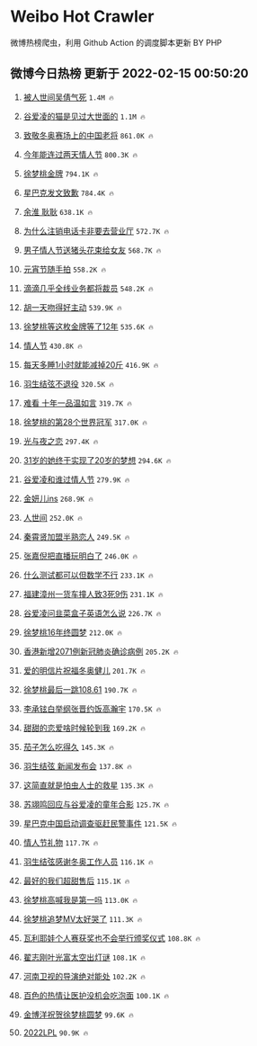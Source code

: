 # Weibo Hot Crawler 



微博热榜爬虫，利用 Github Action 的调度脚本更新 BY PHP 


## 微博今日热榜 更新于 2022-02-15 00:50:20 
1. [被人世间吴倩气死](https://s.weibo.com/weibo?q=%23%E8%A2%AB%E4%BA%BA%E4%B8%96%E9%97%B4%E5%90%B4%E5%80%A9%E6%B0%94%E6%AD%BB%23&Refer=top) `1.4M 🔥` 

1. [谷爱凌的猫是见过大世面的](https://s.weibo.com/weibo?q=%23%E8%B0%B7%E7%88%B1%E5%87%8C%E7%9A%84%E7%8C%AB%E6%98%AF%E8%A7%81%E8%BF%87%E5%A4%A7%E4%B8%96%E9%9D%A2%E7%9A%84%23&Refer=top) `1.1M 🔥` 

1. [致敬冬奥赛场上的中国老将](https://s.weibo.com/weibo?q=%23%E8%87%B4%E6%95%AC%E5%86%AC%E5%A5%A5%E8%B5%9B%E5%9C%BA%E4%B8%8A%E7%9A%84%E4%B8%AD%E5%9B%BD%E8%80%81%E5%B0%86%23&Refer=top) `861.0K 🔥` 

1. [今年能连过两天情人节](https://s.weibo.com/weibo?q=%23%E4%BB%8A%E5%B9%B4%E8%83%BD%E8%BF%9E%E8%BF%87%E4%B8%A4%E5%A4%A9%E6%83%85%E4%BA%BA%E8%8A%82%23&Refer=top) `800.3K 🔥` 

1. [徐梦桃金牌](https://s.weibo.com/weibo?q=%23%E5%BE%90%E6%A2%A6%E6%A1%83%E9%87%91%E7%89%8C%23&Refer=top) `794.1K 🔥` 

1. [星巴克发文致歉](https://s.weibo.com/weibo?q=%23%E6%98%9F%E5%B7%B4%E5%85%8B%E5%8F%91%E6%96%87%E8%87%B4%E6%AD%89%23&Refer=top) `784.4K 🔥` 

1. [余淮 耿耿](https://s.weibo.com/weibo?q=%E4%BD%99%E6%B7%AE%20%E8%80%BF%E8%80%BF&Refer=top) `638.1K 🔥` 

1. [为什么注销电话卡非要去营业厅](https://s.weibo.com/weibo?q=%23%E4%B8%BA%E4%BB%80%E4%B9%88%E6%B3%A8%E9%94%80%E7%94%B5%E8%AF%9D%E5%8D%A1%E9%9D%9E%E8%A6%81%E5%8E%BB%E8%90%A5%E4%B8%9A%E5%8E%85%23&Refer=top) `572.7K 🔥` 

1. [男子情人节送猪头花束给女友](https://s.weibo.com/weibo?q=%23%E7%94%B7%E5%AD%90%E6%83%85%E4%BA%BA%E8%8A%82%E9%80%81%E7%8C%AA%E5%A4%B4%E8%8A%B1%E6%9D%9F%E7%BB%99%E5%A5%B3%E5%8F%8B%23&Refer=top) `568.7K 🔥` 

1. [元宵节随手拍](https://s.weibo.com/weibo?q=%23%E5%85%83%E5%AE%B5%E8%8A%82%E9%9A%8F%E6%89%8B%E6%8B%8D%23&Refer=top) `558.2K 🔥` 

1. [滴滴几乎全线业务都将裁员](https://s.weibo.com/weibo?q=%23%E6%BB%B4%E6%BB%B4%E5%87%A0%E4%B9%8E%E5%85%A8%E7%BA%BF%E4%B8%9A%E5%8A%A1%E9%83%BD%E5%B0%86%E8%A3%81%E5%91%98%23&Refer=top) `548.2K 🔥` 

1. [胡一天吻得好主动](https://s.weibo.com/weibo?q=%23%E8%83%A1%E4%B8%80%E5%A4%A9%E5%90%BB%E5%BE%97%E5%A5%BD%E4%B8%BB%E5%8A%A8%23&Refer=top) `539.9K 🔥` 

1. [徐梦桃等这枚金牌等了12年](https://s.weibo.com/weibo?q=%23%E5%BE%90%E6%A2%A6%E6%A1%83%E7%AD%89%E8%BF%99%E6%9E%9A%E9%87%91%E7%89%8C%E7%AD%89%E4%BA%8612%E5%B9%B4%23&Refer=top) `535.6K 🔥` 

1. [情人节](https://s.weibo.com/weibo?q=%E6%83%85%E4%BA%BA%E8%8A%82&Refer=top) `430.8K 🔥` 

1. [每天多睡1小时就能减掉20斤](https://s.weibo.com/weibo?q=%23%E6%AF%8F%E5%A4%A9%E5%A4%9A%E7%9D%A11%E5%B0%8F%E6%97%B6%E5%B0%B1%E8%83%BD%E5%87%8F%E6%8E%8920%E6%96%A4%23&Refer=top) `416.9K 🔥` 

1. [羽生结弦不退役](https://s.weibo.com/weibo?q=%23%E7%BE%BD%E7%94%9F%E7%BB%93%E5%BC%A6%E4%B8%8D%E9%80%80%E5%BD%B9%23&Refer=top) `320.5K 🔥` 

1. [难看 十年一品温如言](https://s.weibo.com/weibo?q=%E9%9A%BE%E7%9C%8B%20%E5%8D%81%E5%B9%B4%E4%B8%80%E5%93%81%E6%B8%A9%E5%A6%82%E8%A8%80&Refer=top) `319.7K 🔥` 

1. [徐梦桃的第28个世界冠军](https://s.weibo.com/weibo?q=%23%E5%BE%90%E6%A2%A6%E6%A1%83%E7%9A%84%E7%AC%AC28%E4%B8%AA%E4%B8%96%E7%95%8C%E5%86%A0%E5%86%9B%23&Refer=top) `317.0K 🔥` 

1. [光与夜之恋](https://s.weibo.com/weibo?q=%E5%85%89%E4%B8%8E%E5%A4%9C%E4%B9%8B%E6%81%8B&Refer=top) `297.4K 🔥` 

1. [31岁的她终于实现了20岁的梦想](https://s.weibo.com/weibo?q=%2331%E5%B2%81%E7%9A%84%E5%A5%B9%E7%BB%88%E4%BA%8E%E5%AE%9E%E7%8E%B0%E4%BA%8620%E5%B2%81%E7%9A%84%E6%A2%A6%E6%83%B3%23&Refer=top) `294.6K 🔥` 

1. [谷爱凌和谁过情人节](https://s.weibo.com/weibo?q=%23%E8%B0%B7%E7%88%B1%E5%87%8C%E5%92%8C%E8%B0%81%E8%BF%87%E6%83%85%E4%BA%BA%E8%8A%82%23&Refer=top) `279.9K 🔥` 

1. [金妍儿ins](https://s.weibo.com/weibo?q=%E9%87%91%E5%A6%8D%E5%84%BFins&Refer=top) `268.9K 🔥` 

1. [人世间](https://s.weibo.com/weibo?q=%E4%BA%BA%E4%B8%96%E9%97%B4&Refer=top) `252.0K 🔥` 

1. [秦霄贤加盟半熟恋人](https://s.weibo.com/weibo?q=%23%E7%A7%A6%E9%9C%84%E8%B4%A4%E5%8A%A0%E7%9B%9F%E5%8D%8A%E7%86%9F%E6%81%8B%E4%BA%BA%23&Refer=top) `249.5K 🔥` 

1. [张嘉倪把直播玩明白了](https://s.weibo.com/weibo?q=%23%E5%BC%A0%E5%98%89%E5%80%AA%E6%8A%8A%E7%9B%B4%E6%92%AD%E7%8E%A9%E6%98%8E%E7%99%BD%E4%BA%86%23&Refer=top) `246.0K 🔥` 

1. [什么测试都可以但数学不行](https://s.weibo.com/weibo?q=%23%E4%BB%80%E4%B9%88%E6%B5%8B%E8%AF%95%E9%83%BD%E5%8F%AF%E4%BB%A5%E4%BD%86%E6%95%B0%E5%AD%A6%E4%B8%8D%E8%A1%8C%23&Refer=top) `233.1K 🔥` 

1. [福建漳州一货车撞人致3死9伤](https://s.weibo.com/weibo?q=%23%E7%A6%8F%E5%BB%BA%E6%BC%B3%E5%B7%9E%E4%B8%80%E8%B4%A7%E8%BD%A6%E6%92%9E%E4%BA%BA%E8%87%B43%E6%AD%BB9%E4%BC%A4%23&Refer=top) `231.1K 🔥` 

1. [谷爱凌问韭菜盒子英语怎么说](https://s.weibo.com/weibo?q=%23%E8%B0%B7%E7%88%B1%E5%87%8C%E9%97%AE%E9%9F%AD%E8%8F%9C%E7%9B%92%E5%AD%90%E8%8B%B1%E8%AF%AD%E6%80%8E%E4%B9%88%E8%AF%B4%23&Refer=top) `226.7K 🔥` 

1. [徐梦桃16年终圆梦](https://s.weibo.com/weibo?q=%23%E5%BE%90%E6%A2%A6%E6%A1%8316%E5%B9%B4%E7%BB%88%E5%9C%86%E6%A2%A6%23&Refer=top) `212.0K 🔥` 

1. [香港新增2071例新冠肺炎确诊病例](https://s.weibo.com/weibo?q=%23%E9%A6%99%E6%B8%AF%E6%96%B0%E5%A2%9E2071%E4%BE%8B%E6%96%B0%E5%86%A0%E8%82%BA%E7%82%8E%E7%A1%AE%E8%AF%8A%E7%97%85%E4%BE%8B%23&Refer=top) `205.2K 🔥` 

1. [爱的明信片祝福冬奥健儿](https://s.weibo.com/weibo?q=%23%E7%88%B1%E7%9A%84%E6%98%8E%E4%BF%A1%E7%89%87%E7%A5%9D%E7%A6%8F%E5%86%AC%E5%A5%A5%E5%81%A5%E5%84%BF%23&Refer=top) `201.7K 🔥` 

1. [徐梦桃最后一跳108.61](https://s.weibo.com/weibo?q=%23%E5%BE%90%E6%A2%A6%E6%A1%83%E6%9C%80%E5%90%8E%E4%B8%80%E8%B7%B3108.61%23&Refer=top) `190.7K 🔥` 

1. [李承铉白举纲张晋约饭高瀚宇](https://s.weibo.com/weibo?q=%23%E6%9D%8E%E6%89%BF%E9%93%89%E7%99%BD%E4%B8%BE%E7%BA%B2%E5%BC%A0%E6%99%8B%E7%BA%A6%E9%A5%AD%E9%AB%98%E7%80%9A%E5%AE%87%23&Refer=top) `170.5K 🔥` 

1. [甜甜的恋爱啥时候轮到我](https://s.weibo.com/weibo?q=%23%E7%94%9C%E7%94%9C%E7%9A%84%E6%81%8B%E7%88%B1%E5%95%A5%E6%97%B6%E5%80%99%E8%BD%AE%E5%88%B0%E6%88%91%23&Refer=top) `169.2K 🔥` 

1. [茄子怎么吃得久](https://s.weibo.com/weibo?q=%23%E8%8C%84%E5%AD%90%E6%80%8E%E4%B9%88%E5%90%83%E5%BE%97%E4%B9%85%23&Refer=top) `145.3K 🔥` 

1. [羽生结弦 新闻发布会](https://s.weibo.com/weibo?q=%E7%BE%BD%E7%94%9F%E7%BB%93%E5%BC%A6%20%E6%96%B0%E9%97%BB%E5%8F%91%E5%B8%83%E4%BC%9A&Refer=top) `137.8K 🔥` 

1. [这简直就是怕虫人士的救星](https://s.weibo.com/weibo?q=%23%E8%BF%99%E7%AE%80%E7%9B%B4%E5%B0%B1%E6%98%AF%E6%80%95%E8%99%AB%E4%BA%BA%E5%A3%AB%E7%9A%84%E6%95%91%E6%98%9F%23&Refer=top) `135.3K 🔥` 

1. [苏翊鸣回应与谷爱凌的童年合影](https://s.weibo.com/weibo?q=%23%E8%8B%8F%E7%BF%8A%E9%B8%A3%E5%9B%9E%E5%BA%94%E4%B8%8E%E8%B0%B7%E7%88%B1%E5%87%8C%E7%9A%84%E7%AB%A5%E5%B9%B4%E5%90%88%E5%BD%B1%23&Refer=top) `125.7K 🔥` 

1. [星巴克中国启动调查驱赶民警事件](https://s.weibo.com/weibo?q=%23%E6%98%9F%E5%B7%B4%E5%85%8B%E4%B8%AD%E5%9B%BD%E5%90%AF%E5%8A%A8%E8%B0%83%E6%9F%A5%E9%A9%B1%E8%B5%B6%E6%B0%91%E8%AD%A6%E4%BA%8B%E4%BB%B6%23&Refer=top) `121.5K 🔥` 

1. [情人节礼物](https://s.weibo.com/weibo?q=%23%E6%83%85%E4%BA%BA%E8%8A%82%E7%A4%BC%E7%89%A9%23&Refer=top) `117.7K 🔥` 

1. [羽生结弦感谢冬奥工作人员](https://s.weibo.com/weibo?q=%23%E7%BE%BD%E7%94%9F%E7%BB%93%E5%BC%A6%E6%84%9F%E8%B0%A2%E5%86%AC%E5%A5%A5%E5%B7%A5%E4%BD%9C%E4%BA%BA%E5%91%98%23&Refer=top) `116.1K 🔥` 

1. [最好的我们超甜售后](https://s.weibo.com/weibo?q=%23%E6%9C%80%E5%A5%BD%E7%9A%84%E6%88%91%E4%BB%AC%E8%B6%85%E7%94%9C%E5%94%AE%E5%90%8E%23&Refer=top) `115.1K 🔥` 

1. [徐梦桃高喊我是第一吗](https://s.weibo.com/weibo?q=%23%E5%BE%90%E6%A2%A6%E6%A1%83%E9%AB%98%E5%96%8A%E6%88%91%E6%98%AF%E7%AC%AC%E4%B8%80%E5%90%97%23&Refer=top) `113.0K 🔥` 

1. [徐梦桃追梦MV太好哭了](https://s.weibo.com/weibo?q=%23%E5%BE%90%E6%A2%A6%E6%A1%83%E8%BF%BD%E6%A2%A6MV%E5%A4%AA%E5%A5%BD%E5%93%AD%E4%BA%86%23&Refer=top) `111.3K 🔥` 

1. [瓦利耶娃个人赛获奖也不会举行颁奖仪式](https://s.weibo.com/weibo?q=%23%E7%93%A6%E5%88%A9%E8%80%B6%E5%A8%83%E4%B8%AA%E4%BA%BA%E8%B5%9B%E8%8E%B7%E5%A5%96%E4%B9%9F%E4%B8%8D%E4%BC%9A%E4%B8%BE%E8%A1%8C%E9%A2%81%E5%A5%96%E4%BB%AA%E5%BC%8F%23&Refer=top) `108.8K 🔥` 

1. [翟志刚叶光富太空出灯谜](https://s.weibo.com/weibo?q=%23%E7%BF%9F%E5%BF%97%E5%88%9A%E5%8F%B6%E5%85%89%E5%AF%8C%E5%A4%AA%E7%A9%BA%E5%87%BA%E7%81%AF%E8%B0%9C%23&Refer=top) `108.1K 🔥` 

1. [河南卫视的导演绝对能处](https://s.weibo.com/weibo?q=%23%E6%B2%B3%E5%8D%97%E5%8D%AB%E8%A7%86%E7%9A%84%E5%AF%BC%E6%BC%94%E7%BB%9D%E5%AF%B9%E8%83%BD%E5%A4%84%23&Refer=top) `102.2K 🔥` 

1. [百色的热情让医护没机会吃泡面](https://s.weibo.com/weibo?q=%23%E7%99%BE%E8%89%B2%E7%9A%84%E7%83%AD%E6%83%85%E8%AE%A9%E5%8C%BB%E6%8A%A4%E6%B2%A1%E6%9C%BA%E4%BC%9A%E5%90%83%E6%B3%A1%E9%9D%A2%23&Refer=top) `100.1K 🔥` 

1. [金博洋祝贺徐梦桃圆梦](https://s.weibo.com/weibo?q=%23%E9%87%91%E5%8D%9A%E6%B4%8B%E7%A5%9D%E8%B4%BA%E5%BE%90%E6%A2%A6%E6%A1%83%E5%9C%86%E6%A2%A6%23&Refer=top) `99.6K 🔥` 

1. [2022LPL](https://s.weibo.com/weibo?q=2022LPL&Refer=top) `90.9K 🔥` 

